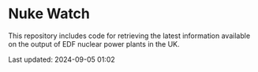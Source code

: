 # Nuke Watch

This repository includes code for retrieving the latest information available on the output of EDF nuclear power plants in the UK.

Last updated: 2024-09-05 01:02